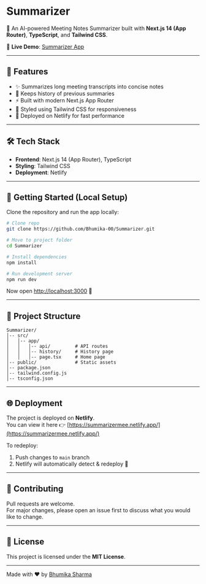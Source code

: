 # Summarizer

🚀 An AI-powered Meeting Notes Summarizer built with **Next.js 14 (App Router)**, **TypeScript**, and **Tailwind CSS**.

🔗 **Live Demo**: [Summarizer App](https://summarizermee.netlify.app/)

---

## 📌 Features
- ✨ Summarizes long meeting transcripts into concise notes  
- 📝 Keeps history of previous summaries  
- ⚡ Built with modern Next.js App Router  
- 🎨 Styled using Tailwind CSS for responsiveness  
- 🚀 Deployed on Netlify for fast performance  

---

## 🛠️ Tech Stack
- **Frontend**: Next.js 14 (App Router), TypeScript  
- **Styling**: Tailwind CSS  
- **Deployment**: Netlify  

---

## 🚀 Getting Started (Local Setup)
Clone the repository and run the app locally:

```bash
# Clone repo
git clone https://github.com/Bhumika-00/Summarizer.git

# Move to project folder
cd Summarizer

# Install dependencies
npm install

# Run development server
npm run dev
```

Now open [http://localhost:3000](http://localhost:3000) 🚀

---

## 📂 Project Structure
```
Summarizer/
│-- src/
│   │-- app/
│   │   │-- api/         # API routes
│   │   │-- history/     # History page
│   │   │-- page.tsx     # Home page
│-- public/              # Static assets
│-- package.json
│-- tailwind.config.js
│-- tsconfig.json
```

---

## 🌐 Deployment
The project is deployed on **Netlify**.  
You can view it here 👉 [https://summarizermee.netlify.app/](https://summarizermee.netlify.app/)

To redeploy:
1. Push changes to `main` branch  
2. Netlify will automatically detect & redeploy 🚀  

---

## 🤝 Contributing
Pull requests are welcome.  
For major changes, please open an issue first to discuss what you would like to change.

---

## 📜 License
This project is licensed under the **MIT License**.

---

Made with ❤️ by [Bhumika Sharma](https://github.com/Bhumika-00)

